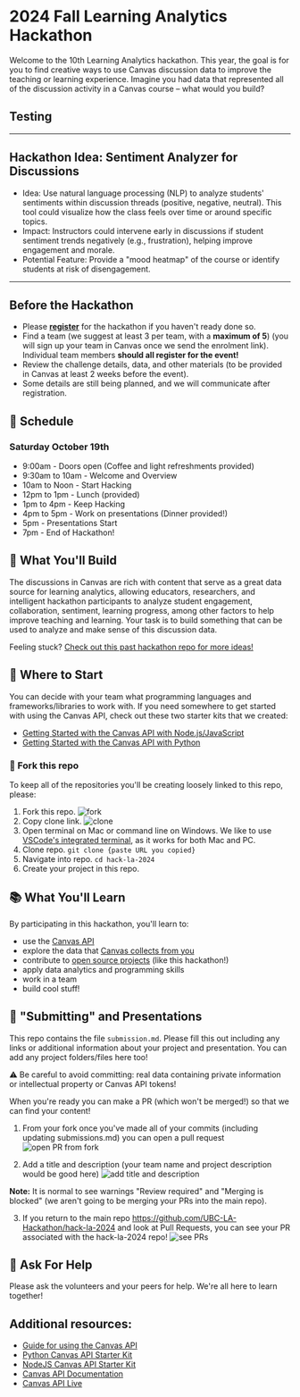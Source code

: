 # 2024 Fall Learning Analytics Hackathon
Welcome to the 10th Learning Analytics hackathon. This year, the goal is for you to find creative ways to use Canvas discussion data to improve the teaching or learning experience. Imagine you had data that represented all of the discussion activity in a Canvas course – what would you build?
## Testing

___
## Hackathon Idea: Sentiment Analyzer for Discussions
* Idea: Use natural language processing (NLP) to analyze students' sentiments within discussion threads (positive, negative, neutral). This tool could visualize how the class feels over time or around specific topics.
* Impact: Instructors could intervene early in discussions if student sentiment trends negatively (e.g., frustration), helping improve engagement and morale.
* Potential Feature: Provide a "mood heatmap" of the course or identify students at risk of disengagement.
___


## Before the Hackathon
* Please **[register](https://events.ctlt.ubc.ca/events/2024-fall-learning-analytics-hackathon/)** for the hackathon if you haven't ready done so.
* Find a team (we suggest at least 3 per team, with a **maximum of 5**) (you will sign up your team in Canvas once we send the enrolment link). Individual team members **should all register for the event!** 
* Review the challenge details, data, and other materials (to be provided in Canvas at least 2 weeks before the event).
* Some details are still being planned, and we will communicate after registration.

## 📅 Schedule
### Saturday October 19th
* 9:00am - Doors open (Coffee and light refreshments provided)
* 9:30am to 10am - Welcome and Overview 
* 10am to Noon - Start Hacking
* 12pm to 1pm - Lunch (provided)
* 1pm to 4pm - Keep Hacking
* 4pm to 5pm - Work on presentations (Dinner provided!)
* 5pm - Presentations Start
* 7pm - End of Hackathon!

## 🔨 What You'll Build
The discussions in Canvas are rich with content that serve as a great data source for learning analytics, allowing educators, researchers, and intelligent hackathon participants to analyze student engagement, collaboration, sentiment, learning progress, among other factors to help improve teaching and learning. Your task is to build something that can be used to analyze and make sense of this discussion data. 

Feeling stuck? [Check out this past hackathon repo for more ideas!](https://github.com/UBC-LA-Hackathon/student-dashboard)

## 🧰 Where to Start
You can decide with your team what programming languages and frameworks/libraries to work with. If you need somewhere to get started with using the Canvas API, check out these two starter kits that we created: 
* [Getting Started with the Canvas API with Node.js/JavaScript](https://github.com/ubc/getting-started-with-the-canvas-api-with-node)
* [Getting Started with the Canvas API with Python](https://github.com/ubc/getting-started-with-the-canvas-api-with-python)

### 🍴 Fork this repo
To keep all of the repositories you'll be creating loosely linked to this repo, please: 

1. Fork this repo.
![fork](./_assets/fork.png)
1. Copy clone link.
![clone](./_assets/clone.png)
1. Open terminal on Mac or command line on Windows. We like to use [VSCode's integrated terminal](https://code.visualstudio.com/docs/editor/integrated-terminal), as it works for both Mac and PC.
1. Clone repo. `git clone {paste URL you copied}`
1. Navigate into repo. `cd hack-la-2024`
1. Create your project in this repo.

## 📚 What You'll Learn
By participating in this hackathon, you'll learn to:

* use the [Canvas API](https://canvas.instructure.com/doc/api/)
* explore the data that [Canvas collects from you](https://learninganalytics.ubc.ca/ethics-policy/students-learning-analytics-and-privacy/)
* contribute to [open source projects](https://docs.github.com/en/get-started/quickstart/contributing-to-projects) (like this hackathon!)
* apply data analytics and programming skills
* work in a team
* build cool stuff!

## 🚀 "Submitting" and Presentations
This repo contains the file `submission.md`. Please fill this out including any links or additional information about your  project and presentation. You can add any project folders/files here too! 

⚠️ Be careful to avoid committing: real data containing private information or intellectual property or Canvas API tokens!

When you're ready you can make a PR (which won't be merged!) so that we can find your content! 

1. From your fork once you've made all of your commits (including updating submissions.md) you can open a pull request
![open PR from fork](./_assets/openPR1.png)

2. Add a title and description (your team name and project description would be good here)
![add title and description](./_assets/openPR2.png)

**Note:** It is normal to see warnings "Review required" and "Merging is blocked" (we aren't going to be merging your PRs into the main repo).

3. If you return to the main repo https://github.com/UBC-LA-Hackathon/hack-la-2024 and look at Pull Requests, you can see your PR associated with the hack-la-2024 repo! 
![see PRs](./_assets/openPR3.png)


## 🤔 Ask For Help
Please ask the volunteers and your peers for help. We're all here to learn together!

## Additional resources:
- [Guide for using the Canvas API](https://learninganalytics.ubc.ca/for-students/canvas-api/)
- [Python Canvas API Starter Kit](https://github.com/ubc/getting-started-with-the-canvas-api-with-python)
- [NodeJS Canvas API Starter Kit](https://github.com/ubc/getting-started-with-the-canvas-api-with-node)
- [Canvas API Documentation](https://canvas.instructure.com/doc/api/)
- [Canvas API Live](https://canvas.ubc.ca/doc/api/live#!/)
